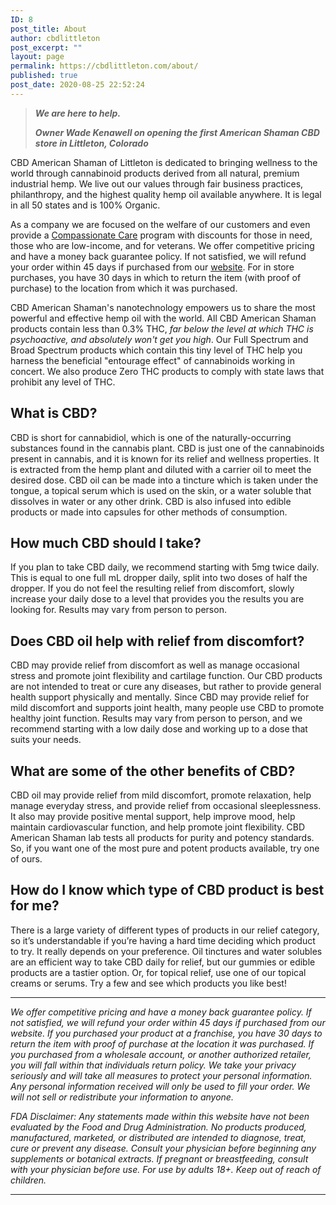 ```yaml
---
ID: 8
post_title: About
author: cbdlittleton
post_excerpt: ""
layout: page
permalink: https://cbdlittleton.com/about/
published: true
post_date: 2020-08-25 22:52:24
---
```

<!-- wp:quote -->
<blockquote class="wp-block-quote"><p><strong><em>We are here to help.</em></strong></p><cite><strong><span class="has-inline-color has-vivid-cyan-blue-color">Owner Wade Kenawell on opening the first American Shaman CBD store in Littleton, Colorado</span></strong></cite></blockquote>
<!-- /wp:quote -->

<!-- wp:paragraph -->
<p>CBD American Shaman of Littleton is dedicated to bringing wellness to the world through cannabinoid products derived from all natural, premium industrial hemp. We live out our values through fair business practices, philanthropy, and the highest quality hemp oil available anywhere. It is legal in all 50 states and is 100% Organic.</p>
<!-- /wp:paragraph -->

<!-- wp:paragraph -->
<p>As a company we are focused on the welfare of our customers and even provide a <a href="https://cbdamericanshaman.com/littleton/compassionate-care">Compassionate Care</a> program with discounts for those in need, those who are low-income, and for veterans. We offer competitive pricing and have a money back guarantee policy. If not satisfied, we will refund your order within 45 days if purchased from our <a href="http://cbdamericanshaman.com/littleton">website</a>. For in store purchases, you have 30 days in which to return the item (with proof of purchase) to the location from which it was purchased.</p>
<!-- /wp:paragraph -->

<!-- wp:paragraph -->
<p>CBD American Shaman's nanotechnology empowers us to share the most powerful and effective hemp oil with the world. All CBD American Shaman products contain less than 0.3% THC,<em> far below the level at which THC is psychoactive, and absolutely won't get you high</em>. Our Full Spectrum and Broad Spectrum products which contain this tiny level of THC help you harness the beneficial "entourage effect" of cannabinoids working in concert. We also produce Zero THC products to comply with state laws that prohibit any level of THC.</p>
<!-- /wp:paragraph -->

<!-- wp:heading -->
<h2><a href="https://github.com/martinvicknair/cbdarvada.com/blob/master/_pages/about-cbd-arvada.md#what-is-cbd"></a>What is CBD?</h2>
<!-- /wp:heading -->

<!-- wp:paragraph -->
<p>CBD is short for cannabidiol, which is one of the naturally-occurring substances found in the cannabis plant. CBD is just one of the cannabinoids present in cannabis, and it is known for its relief and wellness properties. It is extracted from the hemp plant and diluted with a carrier oil to meet the desired dose. CBD oil can be made into a tincture which is taken under the tongue, a topical serum which is used on the skin, or a water soluble that dissolves in water or any other drink. CBD is also infused into edible products or made into capsules for other methods of consumption.</p>
<!-- /wp:paragraph -->

<!-- wp:heading -->
<h2><a href="https://github.com/martinvicknair/cbdarvada.com/blob/master/_pages/about-cbd-arvada.md#how-much-cbd-should-i-take"></a>How much CBD should I take?</h2>
<!-- /wp:heading -->

<!-- wp:paragraph -->
<p>If you plan to take CBD daily, we recommend starting with 5mg twice daily. This is equal to one full mL dropper daily, split into two doses of half the dropper. If you do not feel the resulting relief from discomfort, slowly increase your daily dose to a level that provides you the results you are looking for. Results may vary from person to person.&nbsp;</p>
<!-- /wp:paragraph -->

<!-- wp:heading -->
<h2><a href="https://github.com/martinvicknair/cbdarvada.com/blob/master/_pages/about-cbd-arvada.md#does-cbd-oil-help-with-relief-from-discomfort"></a>Does CBD oil help with relief from discomfort?</h2>
<!-- /wp:heading -->

<!-- wp:paragraph -->
<p>CBD may provide relief from discomfort as well as manage occasional stress and promote joint flexibility and cartilage function. Our CBD products are not intended to treat or cure any diseases, but rather to provide general health support physically and mentally. Since CBD may provide relief for mild discomfort and supports joint health, many people use CBD to promote healthy joint function. Results may vary from person to person, and we recommend starting with a low daily dose and working up to a dose that suits your needs.</p>
<!-- /wp:paragraph -->

<!-- wp:heading -->
<h2><a href="https://github.com/martinvicknair/cbdarvada.com/blob/master/_pages/about-cbd-arvada.md#what-are-some-of-the-other-benefits-of-cbd"></a>What are some of the other benefits of CBD?</h2>
<!-- /wp:heading -->

<!-- wp:paragraph -->
<p>CBD oil may provide relief from mild discomfort, promote relaxation, help manage everyday stress, and provide relief from occasional sleeplessness. It also may provide positive mental support, help improve mood, help maintain cardiovascular function, and help promote joint flexibility. CBD American Shaman lab tests all products for purity and potency standards. So, if you want one of the most pure and potent products available, try one of ours.</p>
<!-- /wp:paragraph -->

<!-- wp:heading -->
<h2><a href="https://github.com/martinvicknair/cbdarvada.com/blob/master/_pages/about-cbd-arvada.md#how-do-i-know-which-type-of-cbd-product-is-best-for-me"></a>How do I know which type of CBD product is best for me?</h2>
<!-- /wp:heading -->

<!-- wp:paragraph -->
<p>There is a large variety of different types of products in our relief category, so it’s understandable if you’re having a hard time deciding which product to try. It really depends on your preference. Oil tinctures and water solubles are an efficient way to take CBD daily for relief, but our gummies or edible products are a tastier option. Or, for topical relief, use one of our topical creams or serums. Try a few and see which products you like best!</p>
<!-- /wp:paragraph -->

<!-- wp:separator -->
<hr class="wp-block-separator"/>
<!-- /wp:separator -->

<!-- wp:paragraph -->
<p><em>We offer competitive pricing and have a money back guarantee policy. If not satisfied, we will refund your order within 45 days if purchased from our website. If you purchased your product at a franchise, you have 30 days to return the item with proof of purchase at the location it was purchased. If you purchased from a wholesale account, or another authorized retailer, you will fall within that individuals return policy. We take your privacy seriously and will take all measures to protect your personal information. Any personal information received will only be used to fill your order. We will not sell or redistribute your information to anyone.</em></p>
<!-- /wp:paragraph -->

<!-- wp:paragraph -->
<p><em>FDA Disclaimer: Any statements made within this website have not been evaluated by the Food and Drug Administration. No products produced, manufactured, marketed, or distributed are intended to diagnose, treat, cure or prevent any disease. Consult your physician before beginning any supplements or botanical extracts. If pregnant or breastfeeding, consult with your physician before use. For use by adults 18+. Keep out of reach of children.</em></p>
<!-- /wp:paragraph -->

<!-- wp:separator -->
<hr class="wp-block-separator"/>
<!-- /wp:separator -->
